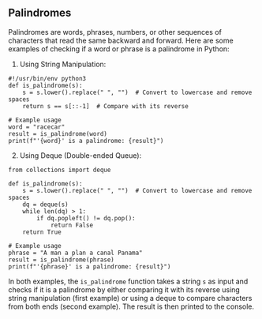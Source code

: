 ## Palindromes

Palindromes are words, phrases, numbers, or other sequences of characters that read the same backward and forward. Here are some examples of checking if a word or phrase is a palindrome in Python:

1. Using String Manipulation:

```
#!/usr/bin/env python3
def is_palindrome(s):
    s = s.lower().replace(" ", "")  # Convert to lowercase and remove spaces
    return s == s[::-1]  # Compare with its reverse

# Example usage
word = "racecar"
result = is_palindrome(word)
print(f"'{word}' is a palindrome: {result}")
```

2. Using Deque (Double-ended Queue):

```
from collections import deque

def is_palindrome(s):
    s = s.lower().replace(" ", "")  # Convert to lowercase and remove spaces
    dq = deque(s)
    while len(dq) > 1:
        if dq.popleft() != dq.pop():
            return False
    return True

# Example usage
phrase = "A man a plan a canal Panama"
result = is_palindrome(phrase)
print(f"'{phrase}' is a palindrome: {result}")
```


In both examples, the `is_palindrome` function takes a string `s` as input and checks if it is a palindrome by either comparing it with its reverse using string manipulation (first example) or using a deque to compare characters from both ends (second example). The result is then printed to the console.

